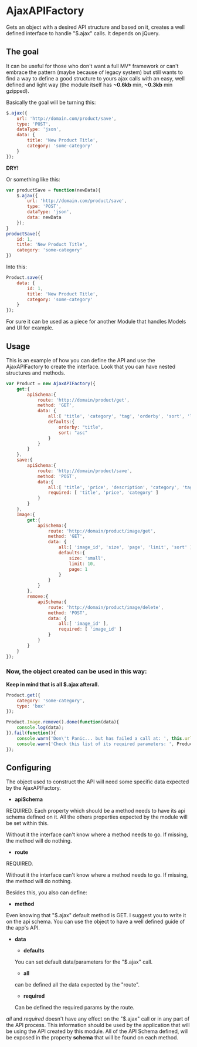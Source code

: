 # AjaxAPIFactory

Gets an object with a desired API structure and based on it, creates a well defined interface to handle "$.ajax" calls.
It depends on jQuery.


## The goal

It can be useful for those who don't want a full MV\* framework or can't embrace the pattern (maybe because of legacy system) but still wants to find a way to define a good structure to yours ajax calls with an easy, well defined and light way (the module itself has **~0.6kb** min, **~0.3kb** min gzipped).

Basically the goal will be turning this:

```javascript
$.ajax({
    url: 'http://domain.com/product/save',
    type: 'POST',
    dataType: 'json',
    data: {
        title: 'New Product Title',
        category: 'some-category'
    }
});
```
**DRY!**


Or something like this:


```javascript
var productSave = function(newData){
    $.ajax({
        url: 'http://domain.com/product/save',
        type: 'POST',
        dataType: 'json',
        data: newData
    });
}
productSave({
    id: 1,
    title: 'New Product Title',
    category: 'some-category'
})
```

Into this:


```javascript
Product.save({
    data: {
        id: 1,
        title: 'New Product Title',
        category: 'some-category'
    }
});
```

For sure it can be used as a piece for another Module that handles Models and UI for example.


## Usage

This is an example of how you can define the API and use the AjaxAPIFactory to create the interface. Look that you can have nested structures and methods.

```javascript
var Product = new AjaxAPIFactory({
    get:{
        apiSchema:{
            route: 'http://domain/product/get',
            method: 'GET',
            data: {
                all:[ 'title', 'category', 'tag', 'orderby', 'sort', 'limit', 'page' ],
                defaults:{
                    orderby: "title",
                    sort: "asc"
                }
            }
        }
    },
    save:{
        apiSchema:{
            route: 'http://domain/product/save',
            method: 'POST',
            data:{
                all:[ 'title', 'price', 'description', 'category', 'tag' ],
                required: [ 'title', 'price', 'category' ]
            }
        }
    },
    Image:{
        get:{
            apiSchema:{
                route: 'http://domain/product/image/get',
                method: 'GET',
                data: {
                    all:[ 'image_id', 'size', 'page', 'limit', 'sort' ],
                    defaults:{
                        size: 'small',
                        limit: 10,
                        page: 1
                    }
                }
            }
        },
        remove:{
            apiSchema:{
                route: 'http://domain/product/image/delete',
                method: 'POST',
                data: {
                    all:[ 'image_id' ],
                    required: [ 'image_id' ]
                }
            }
        }
    }
});
```

### Now, the object created can be used in this way:
**Keep in mind that is all $.ajax afterall.**

```javascript
Product.get({
    category: 'some-category',
    type: 'box'
});
```

```javascript
Product.Image.remove().done(function(data){
    console.log(data);
}).fail(function(){
    console.warn('Don\'t Panic... but has failed a call at: ', this.url);
    console.warn('Check this list of its required parameters: ', Product.Image.remove.schema.data.required);
});
```


## Configuring

The object used to construct the API will need some specific data expected by the AjaxAPIFactory.

- **apiSchema**

REQUIRED. Each property which should be a method needs to have its api schema defined on it. All the others properties expected by the module will be set within this.

Without it the interface can't know where a method needs to go. If missing, the method will do nothing.

- **route**

REQUIRED.

Without it the interface can't know where a method needs to go. If missing, the method will do nothing.

Besides this, you also can define:

- **method**

Even knowing that "$.ajax" default method is GET. I suggest you to write it on the api schema. You can use the object to have a well defined guide of the app's API.

- **data**

    - **defaults**

    You can set default data/parameters for the "$.ajax" call.

    - **all**

    can be defined all the data expected by the "route".

    - **required**

    Can be defined the required params by the route.

*all* and *required* doesn't have any effect on the "$.ajax" call or in any part of the API process. This information should be used by the application that will be using the API created by this module.
All of the API Schema defined, will be exposed in the property **schema** that will be found on each method.

